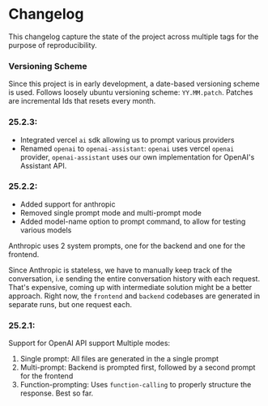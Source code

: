 Changelog 
===

This changelog capture the state of the project across multiple tags for the purpose of reproducibility.

### Versioning Scheme
Since this project is in early development, a date-based versioning scheme is used.
Follows loosely ubuntu versioning scheme: `YY.MM.patch`.
Patches are incremental Ids that resets every month.

### 25.2.3:
- Integrated vercel `ai` sdk allowing us to prompt various providers
- Renamed `openai` to `openai-assistant`: `openai` uses vercel `openai` provider, `openai-assistant` uses our own implementation for OpenAI's Assistant API.

### 25.2.2:
- Added support for anthropic
- Removed single prompt mode and multi-prompt mode
- Added model-name option to prompt command, to allow for testing various models

Anthropic uses 2 system prompts, one for the backend and one for the frontend.

Since Anthropic is stateless, we have to manually keep track of the conversation, i.e
sending the entire conversation history with each request.
That's expensive, coming up with intermediate solution might be a better approach.
Right now, the `frontend` and `backend` codebases are generated in separate runs, but one request 
each.

### 25.2.1:
Support for OpenAI API support
Multiple modes:
1. Single prompt: All files are generated in the a single prompt
2. Multi-prompt: Backend is prompted first, followed by a second prompt for the frontend
3. Function-prompting: Uses `function-calling` to properly structure the response. Best so far.

